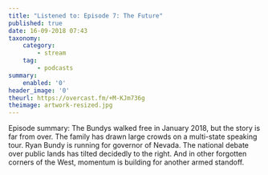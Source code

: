 ```yaml
---
title: "Listened to: Episode 7: The Future"
published: true
date: 16-09-2018 07:43
taxonomy:
    category:
        - stream
    tag:
        - podcasts
summary:
    enabled: '0'
header_image: '0'
theurl: https://overcast.fm/+M-KJm736g
theimage: artwork-resized.jpg
--- 
```

Episode summary: The Bundys walked free in January 2018, but the story is far from over. The family has drawn large crowds on a multi-state speaking tour. Ryan Bundy is running for governor of Nevada. The national debate over public lands has tilted decidedly to the right. And in other forgotten corners of the West, momentum is building for another armed standoff.
